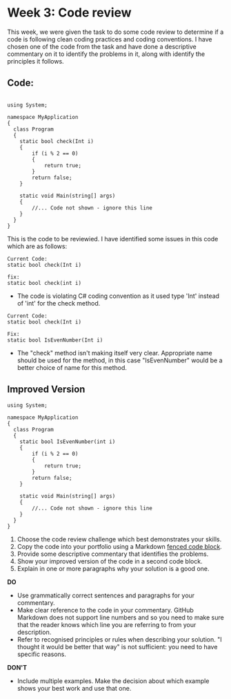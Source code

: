 # Week 3: Code review

This week, we were given the task to do some code review to determine if a code is following clean coding practices and coding conventions. I have chosen one of the code from the task and have
done a descriptive commentary on it to identify the problems in it, along with identify the principles it follows. 

## Code: 

```

using System;

namespace MyApplication
{
  class Program
  {
    static bool check(Int i) 
    {
        if (i % 2 == 0)
        {
            return true;
        }
        return false;
    }

    static void Main(string[] args)
    {
        //... Code not shown - ignore this line
    }  
  }
}

```

This is the code to be reviewied. I have identified some issues in this code which are as follows: 

```
Current Code:
static bool check(Int i)

fix:
static bool check(int i) 
```
- The code is violating C# coding convention as it used type 'Int' instead of 'int' for the check method. 

```
Current Code:
static bool check(Int i) 

Fix:
static bool IsEvenNumber(Int i) 
```
- The "check" method isn't making itself very clear. Appropriate name should be used for the method, in this case "IsEvenNumber" would be a better choice of name for this method. 


## Improved Version

```
using System;

namespace MyApplication
{
  class Program
  {
    static bool IsEvenNumber(int i) 
    {
        if (i % 2 == 0)
        {
            return true;
        }
        return false;
    }

    static void Main(string[] args)
    {
        //... Code not shown - ignore this line
    }  
  }
}
```


1. Choose the code review challenge which best demonstrates your skills.
2. Copy the code into your portfolio using a Markdown
   [fenced code block](https://docs.github.com/en/get-started/writing-on-github/working-with-advanced-formatting/creating-and-highlighting-code-blocks).
3. Provide some descriptive commentary that identifies the problems.
4. Show your improved version of the code in a second code block.
5. Explain in one or more paragraphs why your solution is a good one.

**DO**

* Use grammatically correct sentences and paragraphs for your commentary.
* Make clear reference to the code in your commentary. GitHub Markdown does not support
  line numbers and so you need to make sure that the reader knows which line you are
  referring to from your description.
* Refer to recognised principles or rules when describing your solution. "I thought it
  would be better that way" is not sufficient: you need to have specific reasons.

**DON'T**

* Include multiple examples. Make the decision about which example shows your best
  work and use that one.
